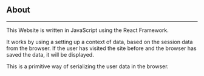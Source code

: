 ## About
----
This Website is written in JavaScript using the React Framework.

It works by using a setting up a context of data, based on the session data from the browser. If the user has visited the site before and the browser has saved the data, it will be displayed.

This is a primitive way of serializing the user data in the browser.